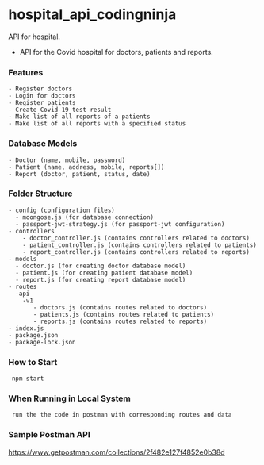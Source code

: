 # hospital_api_codingninja

API for hospital.

- API for the Covid hospital for doctors, patients and reports.

### Features

    - Register doctors
    - Login for doctors
    - Register patients
    - Create Covid-19 test result
    - Make list of all reports of a patients
    - Make list of all reports with a specified status

### Database Models

    - Doctor (name, mobile, password)
    - Patient (name, address, mobile, reports[])
    - Report (doctor, patient, status, date)

### Folder Structure

    - config (configuration files)
      - moongose.js (for database connection)
      - passport-jwt-strategy.js (for passport-jwt configuration)
    - controllers
        - doctor_controller.js (contains controllers related to doctors)
        - patient_controller.js (contains controllers related to patients)
        - report_controller.js (contains controllers related to reports)
    - models
      - doctor.js (for creating doctor database model)
      - patient.js (for creating patient database model)
      - report.js (for creating report database model)
    - routes
      -api
        -v1
           - doctors.js (contains routes related to doctors)
           - patients.js (contains routes related to patients)
           - reports.js (contains routes related to reports)
    - index.js
    - package.json
    - package-lock.json

### How to Start

     npm start

### When Running in Local System

     run the the code in postman with corresponding routes and data

### Sample Postman API

https://www.getpostman.com/collections/2f482e127f4852e0b38d
